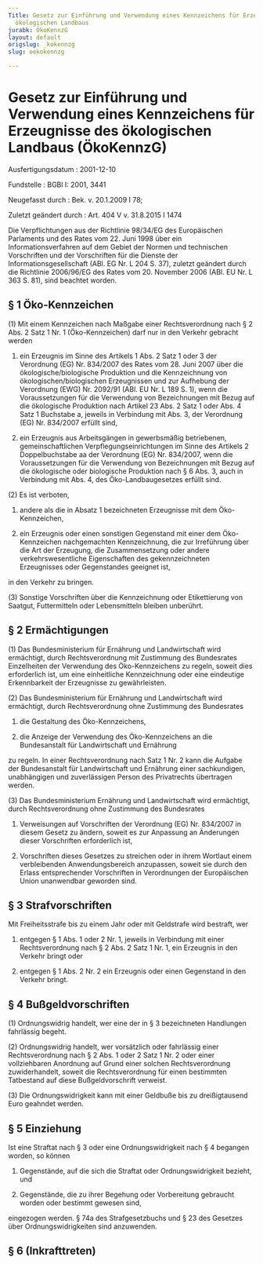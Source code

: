 ```yaml
---
Title: Gesetz zur Einführung und Verwendung eines Kennzeichens für Erzeugnisse des
  ökologischen Landbaus
jurabk: ÖkoKennzG
layout: default
origslug: _kokennzg
slug: oekokennzg

---
```


# Gesetz zur Einführung und Verwendung eines Kennzeichens für Erzeugnisse des ökologischen Landbaus (ÖkoKennzG)

Ausfertigungsdatum
:   2001-12-10

Fundstelle
:   BGBl I: 2001, 3441

Neugefasst durch
:   Bek. v. 20.1.2009 I 78;

Zuletzt geändert durch
:   Art. 404 V v. 31.8.2015 I 1474

Die Verpflichtungen aus der Richtlinie 98/34/EG des Europäischen
Parlaments und des Rates vom 22. Juni 1998 über ein
Informationsverfahren auf dem Gebiet der Normen und technischen
Vorschriften und der Vorschriften für die Dienste der
Informationsgesellschaft (ABl. EG Nr. L 204 S. 37), zuletzt geändert
durch die Richtlinie 2006/96/EG des Rates vom 20. November 2006 (ABl.
EU Nr. L 363 S. 81), sind beachtet worden.


## § 1 Öko-Kennzeichen

(1) Mit einem Kennzeichen nach Maßgabe einer Rechtsverordnung nach § 2
Abs. 2 Satz 1 Nr. 1 (Öko-Kennzeichen) darf nur in den Verkehr gebracht
werden

1.  ein Erzeugnis im Sinne des Artikels 1 Abs. 2 Satz 1 oder 3 der
    Verordnung (EG) Nr. 834/2007 des Rates vom 28. Juni 2007 über die
    ökologische/biologische Produktion und die Kennzeichnung von
    ökologischen/biologischen Erzeugnissen und zur Aufhebung der
    Verordnung (EWG) Nr. 2092/91 (ABl. EU Nr. L 189 S. 1), wenn die
    Voraussetzungen für die Verwendung von Bezeichnungen mit Bezug auf die
    ökologische Produktion nach Artikel 23 Abs. 2 Satz 1 oder Abs. 4 Satz
    1 Buchstabe a, jeweils in Verbindung mit Abs. 3, der Verordnung (EG)
    Nr. 834/2007 erfüllt sind,


2.  ein Erzeugnis aus Arbeitsgängen in gewerbsmäßig betriebenen,
    gemeinschaftlichen Verpflegungseinrichtungen im Sinne des Artikels 2
    Doppelbuchstabe aa der Verordnung (EG) Nr. 834/2007, wenn die
    Voraussetzungen für die Verwendung von Bezeichnungen mit Bezug auf die
    ökologische oder biologische Produktion nach § 6 Abs. 3, auch in
    Verbindung mit Abs. 4, des Öko-Landbaugesetzes erfüllt sind.




(2) Es ist verboten,

1.  andere als die in Absatz 1 bezeichneten Erzeugnisse mit dem Öko-
    Kennzeichen,


2.  ein Erzeugnis oder einen sonstigen Gegenstand mit einer dem Öko-
    Kennzeichen nachgemachten Kennzeichnung, die zur Irreführung über die
    Art der Erzeugung, die Zusammensetzung oder andere verkehrswesentliche
    Eigenschaften des gekennzeichneten Erzeugnisses oder Gegenstandes
    geeignet ist,



in den Verkehr zu bringen.

(3) Sonstige Vorschriften über die Kennzeichnung oder Etikettierung
von Saatgut, Futtermitteln oder Lebensmitteln bleiben unberührt.


## § 2 Ermächtigungen

(1) Das Bundesministerium für Ernährung und Landwirtschaft wird
ermächtigt, durch Rechtsverordnung mit Zustimmung des Bundesrates
Einzelheiten der Verwendung des Öko-Kennzeichens zu regeln, soweit
dies erforderlich ist, um eine einheitliche Kennzeichnung oder eine
eindeutige Erkennbarkeit der Erzeugnisse zu gewährleisten.

(2) Das Bundesministerium für Ernährung und Landwirtschaft wird
ermächtigt, durch Rechtsverordnung ohne Zustimmung des Bundesrates

1.  die Gestaltung des Öko-Kennzeichens,


2.  die Anzeige der Verwendung des Öko-Kennzeichens an die Bundesanstalt
    für Landwirtschaft und Ernährung



zu regeln. In einer Rechtsverordnung nach Satz 1 Nr. 2 kann die
Aufgabe der Bundesanstalt für Landwirtschaft und Ernährung einer
sachkundigen, unabhängigen und zuverlässigen Person des Privatrechts
übertragen werden.

(3) Das Bundesministerium Ernährung und Landwirtschaft wird
ermächtigt, durch Rechtsverordnung ohne Zustimmung des Bundesrates

1.  Verweisungen auf Vorschriften der Verordnung (EG) Nr. 834/2007 in
    diesem Gesetz zu ändern, soweit es zur Anpassung an Änderungen dieser
    Vorschriften erforderlich ist,


2.  Vorschriften dieses Gesetzes zu streichen oder in ihrem Wortlaut einem
    verbleibenden Anwendungsbereich anzupassen, soweit sie durch den
    Erlass entsprechender Vorschriften in Verordnungen der Europäischen
    Union unanwendbar geworden sind.





## § 3 Strafvorschriften

Mit Freiheitsstrafe bis zu einem Jahr oder mit Geldstrafe wird
bestraft, wer

1.  entgegen § 1 Abs. 1 oder 2 Nr. 1, jeweils in Verbindung mit einer
    Rechtsverordnung nach § 2 Abs. 2 Satz 1 Nr. 1, ein Erzeugnis in den
    Verkehr bringt oder


2.  entgegen § 1 Abs. 2 Nr. 2 ein Erzeugnis oder einen Gegenstand in den
    Verkehr bringt.





## § 4 Bußgeldvorschriften

(1) Ordnungswidrig handelt, wer eine der in § 3 bezeichneten
Handlungen fahrlässig begeht.

(2) Ordnungswidrig handelt, wer vorsätzlich oder fahrlässig einer
Rechtsverordnung nach § 2 Abs. 1 oder 2 Satz 1 Nr. 2 oder einer
vollziehbaren Anordnung auf Grund einer solchen Rechtsverordnung
zuwiderhandelt, soweit die Rechtsverordnung für einen bestimmten
Tatbestand auf diese Bußgeldvorschrift verweist.

(3) Die Ordnungswidrigkeit kann mit einer Geldbuße bis zu
dreißigtausend Euro geahndet werden.


## § 5 Einziehung

Ist eine Straftat nach § 3 oder eine Ordnungswidrigkeit nach § 4
begangen worden, so können

1.  Gegenstände, auf die sich die Straftat oder Ordnungswidrigkeit
    bezieht, und


2.  Gegenstände, die zu ihrer Begehung oder Vorbereitung gebraucht worden
    oder bestimmt gewesen sind,



eingezogen werden. § 74a des Strafgesetzbuchs und § 23 des Gesetzes
über Ordnungswidrigkeiten sind anzuwenden.


## § 6 (Inkrafttreten)



